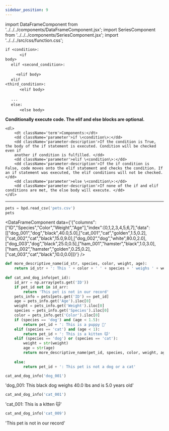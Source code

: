 ```yaml
---
sidebar_position: 9
---
```


import DataFrameComponent from '../../../components/DataFrameComponent.jsx';
import SeriesComponent from '../../../components/SeriesComponent.jsx';
import '../../../src/css/function.css';

<code>if \<condition\>: <br/> </code> 
&nbsp;&nbsp;&nbsp;&nbsp;&nbsp;&nbsp; <code> \<if body\> <br/> </code>
<code> elif \<second_condition\>: <br/> </code>
&nbsp;&nbsp;&nbsp;&nbsp;&nbsp;&nbsp; <code> \<elif body\> <br/> </code> 
<code> elif \<third_condition\>: <br/> </code>
&nbsp;&nbsp;&nbsp;&nbsp;&nbsp;&nbsp; <code> \<elif body\> <br/> </code> 
<code> ... <br/> </code>
<code> else: <br/> </code>
&nbsp;&nbsp;&nbsp;&nbsp;&nbsp;&nbsp; <code> \<else body\> </code> 


<div className='base'>
    <p><strong>Conditionally execute code. The elif and else blocks are optional.</strong></p>

    <dl>
        <dt className='term'>Components:</dt>
        <dd className='parameter'>if \<condition\>:</dd>
        <dd className='parameter-description'>If the condition is True, the body of the if statement is executed. Condition will be checked even if 
        another if condition is fulfilled. </dd>
        <dd className='parameter'>elif \<condition\>:</dd>
        <dd className='parameter-description'>If the if condition is False, code moves onto the elif statement and checks the condition. If an if statement was executed, the elif conditions will not be checked.</dd>
        <dd className='parameter'>else \<condition\>:</dd>
        <dd className='parameter-description'>If none of the if and elif conditions are met, the else body will execute. </dd>
    </dl>
</div>

---

```python
pets = bpd.read_csv('pets.csv')
pets
```

<DataFrameComponent data={'{"columns":["ID","Species","Color","Weight","Age"],"index":[0,1,2,3,4,5,6,7],"data":[["dog_001","dog","black",40.0,5.0],["cat_001","cat","golden",1.5,0.2],["cat_002","cat","black",15.0,9.0],["dog_002","dog","white",80.0,2.0],["dog_003","dog","black",25.0,0.5],["ham_001","hamster","black",1.0,3.0],["ham_002","hamster","golden",0.25,0.2],["cat_003","cat","black",10.0,0.0]]}'} />

```python
def more_descriptive_name(id_str, species, color, weight, age):
    return id_str + ': This ' + color + ' ' + species + ' weighs ' + weight + ' lbs and is ' + age + ' years old'
    
def cat_and_dog_info(pet_id):
    id_arr = np.array(pets.get('ID'))
    if pet_id not in id_arr:
        return 'This pet is not in our record'
    pets_info = pets[pets.get('ID') == pet_id]
    age = pets_info.get('Age').iloc[0]
    weight = pets_info.get('Weight').iloc[0]
    species = pets_info.get('Species').iloc[0]
    color = pets_info.get('Color').iloc[0]
    if (species == 'dog') and (age < 1.5):
        return pet_id + ': This is a puppy 🐶'
    elif (species == 'cat') and (age < 1):
        return pet_id + ': This is a kitten 🐱'
    elif (species == 'dog') or (species == 'cat'):
        weight = str(weight)
        age = str(age)
        return more_descriptive_name(pet_id, species, color, weight, age)
        
    else:
        return pet_id + ': This pet is not a dog or a cat'
```

```python
cat_and_dog_info('dog_001')
```

'dog_001: This black dog weighs 40.0 lbs and is 5.0 years old'

```python
cat_and_dog_info('cat_001')
```

'cat_001: This is a kitten 🐱'

```python
cat_and_dog_info('cat_009')
```

'This pet is not in our record'